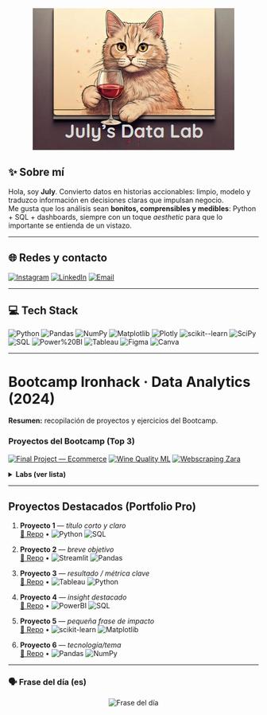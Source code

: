 <div align="center">
  <img src="https://github.com/JulyBeiner/JulyBeiner/blob/main/Screenshot%202025-02-21%20143729.png?raw=true" alt="July's Data Lab">
</div>

## ✨ Sobre mí
Hola, soy **July**. Convierto datos en historias accionables: limpio, modelo y traduzco información en decisiones claras que impulsan negocio.  
Me gusta que los análisis sean **bonitos, comprensibles y medibles**: Python + SQL + dashboards, siempre con un toque *aesthetic* para que lo importante se entienda de un vistazo.

---

## 🌐 Redes y contacto
[![Instagram](https://img.shields.io/badge/@julbeiner__-F5C6CF?style=flat&logo=instagram&logoColor=white)](https://instagram.com/julbeiner_)
[![LinkedIn](https://img.shields.io/badge/LinkedIn-July%20Jaramillo%20Beiner-C7DDE8?style=flat&logo=linkedin&logoColor=0A66C2)](https://www.linkedin.com/in/julyanna-jaramillo-beiner-0a7582182/)
[![Email](https://img.shields.io/badge/Email-julybeinerdata%40gmail.com-D7EBD0?style=flat&logo=gmail&logoColor=white)](mailto:julybeinerdata@gmail.com)

---

## 💻 Tech Stack
![Python](https://img.shields.io/badge/Python-FFE5EC?style=flat&logo=python&logoColor=4B8BBE)
![Pandas](https://img.shields.io/badge/Pandas-F8E1F4?style=flat&logo=pandas&logoColor=6C2E9C)
![NumPy](https://img.shields.io/badge/NumPy-E0FBFC?style=flat&logo=numpy&logoColor=2E6F95)
![Matplotlib](https://img.shields.io/badge/Matplotlib-FFF4DB?style=flat&logo=plotly&logoColor=111)
![Plotly](https://img.shields.io/badge/Plotly-E8F0FE?style=flat&logo=plotly&logoColor=3F4F75)
![scikit--learn](https://img.shields.io/badge/scikit--learn-FFE0B5?style=flat&logo=scikitlearn&logoColor=white)
![SciPy](https://img.shields.io/badge/SciPy-DDEBFF?style=flat&logo=scipy&logoColor=0C55A5)
![SQL](https://img.shields.io/badge/SQL-EFF7F6?style=flat&logo=mysql&logoColor=4479A1)
![Power%20BI](https://img.shields.io/badge/Power%20BI-FFF4DB?style=flat&logo=powerbi&logoColor=111)
![Tableau](https://img.shields.io/badge/Tableau-E6F4EA?style=flat&logo=tableau&logoColor=2F4B8A)
![Figma](https://img.shields.io/badge/Figma-FDE2E4?style=flat&logo=figma&logoColor=fff)
![Canva](https://img.shields.io/badge/Canva-E9F5F2?style=flat&logo=canva&logoColor=00C4CC)

---

# Bootcamp Ironhack · Data Analytics (2024)

**Resumen:** recopilación de proyectos y ejercicios del Bootcamp.

### Proyectos del Bootcamp (Top 3)
[![Final Project — Ecommerce](https://img.shields.io/badge/Final%20Project%20%E2%80%94%20Ecommerce-F5C6CF?style=flat&logo=github&logoColor=fff)](https://github.com/JulyBeiner/Final-Project-Ecommerce-purchase-predictor)
[![Wine Quality ML](https://img.shields.io/badge/Wine%20Quality%20ML-D7EBD0?style=flat&logo=github&logoColor=333)](https://github.com/JulyBeiner/Wine_quality_ml_project)
[![Webscraping Zara](https://img.shields.io/badge/Webscraping%20Zara-EED9F2?style=flat&logo=github&logoColor=333)](https://github.com/JulyBeiner/Webscrapping_Project_Zara)

<details>
<summary><strong>Labs (ver lista)</strong></summary>

#### SQL
- [🌸](https://github.com/JulyBeiner/SQL-Queries-) *SQL — Queries*  
- [🌿](https://github.com/JulyBeiner/lab-sql-python-connection) *SQL — Python Connection*  
- [💮](https://github.com/JulyBeiner/lab-sql-subqueries) *SQL — Subqueries*  
- [🍃](https://github.com/JulyBeiner/lab-sql-aggregation-and-transformation) *SQL — Aggregation & Transformation*  
- [🌼](https://github.com/JulyBeiner/lab-sql-joins) *SQL — Joins*  
- [🌷](https://github.com/JulyBeiner/lab-sql-basic-queries) *SQL — Basic Queries*  
- [🪴](https://github.com/JulyBeiner/lab-sql-mysql-db-creation) *SQL — MySQL DB Creation*  

#### Python (fundamentos)
- [🌸](https://github.com/JulyBeiner/lab-python-data-types-extra) *Data Types (extra)*  
- [🌿](https://github.com/JulyBeiner/lab-python-data-structures) *Data Structures*  
- [💮](https://github.com/JulyBeiner/lab-python-data-structures-extra) *Data Structures (extra)*  
- [🍃](https://github.com/JulyBeiner/lab-python-flow-control) *Flow Control*  
- [🌼](https://github.com/JulyBeiner/lab-python-error-handling) *Error Handling*  
- [🌷](https://github.com/JulyBeiner/lab-python-error-handling-extra) *Error Handling (extra)*  
- [🪴](https://github.com/JulyBeiner/lab-python-functions) *Functions*  
- [🌸](https://github.com/JulyBeiner/lab-python-list-dict-set-comprehension) *List/Dict/Set Comprehension*  
- [🌿](https://github.com/JulyBeiner/Ironhack-Lab-1) *Ironhack Lab 1*  

#### Data Wrangling / Pandas
- [💮](https://github.com/JulyBeiner/lab-dw-pandas) *DW Pandas*  
- [🍃](https://github.com/JulyBeiner/lab-dw-data-cleaning-and-formatting) *Cleaning & Formatting*  
- [🌼](https://github.com/JulyBeiner/lab-dw-data-structuring-and-combining) *Structuring & Combining*  
- [🌷](https://github.com/JulyBeiner/lab-dw-data-aggregation-and-filtering) *Aggregation & Filtering*  
- [🪴](https://github.com/JulyBeiner/lab-dataframe-calculations) *Dataframe Calculations*  

#### EDA · Estadística · ML
- [🌸](https://github.com/JulyBeiner/lab-eda-univariate) *EDA — Univariate*  
- [🌿](https://github.com/JulyBeiner/lab-eda-bivariate) *EDA — Bivariate*  
- [💮](https://github.com/JulyBeiner/lab-intro-prob) *Intro Prob*  
- [🍃](https://github.com/JulyBeiner/lab-inferential-statistics) *Inferential Statistics*  
- [🌼](https://github.com/JulyBeiner/lab-two-sample-hyp-test) *Two-sample Hyp Test*  
- [🌷](https://github.com/JulyBeiner/lab-t-tests-p-values) *t-tests & p-values*  
- [🪴](https://github.com/JulyBeiner/lab-intro-to-ml) *Intro to ML*  
- [🌸](https://github.com/JulyBeiner/lab-regression) *Regression*  
- [🌿](https://github.com/JulyBeiner/lab-supervised-learning) *Supervised Learning*  

#### Otros
- [💮](https://github.com/JulyBeiner/lab-apis) *APIs*  
- [🍃](https://github.com/JulyBeiner/lab-web-scraping) *Web Scraping*  

</details>

---

## Proyectos Destacados (Portfolio Pro)

1. **Proyecto 1** — *título corto y claro*  
   [🔗 Repo](#) • ![Python](https://img.shields.io/badge/Python-FFE5EC?style=flat) ![SQL](https://img.shields.io/badge/SQL-D7EBD0?style=flat)

2. **Proyecto 2** — *breve objetivo*  
   [🔗 Repo](#) • ![Streamlit](https://img.shields.io/badge/Streamlit-EED9F2?style=flat) ![Pandas](https://img.shields.io/badge/Pandas-E0FBFC?style=flat)

3. **Proyecto 3** — *resultado / métrica clave*  
   [🔗 Repo](#) • ![Tableau](https://img.shields.io/badge/Tableau-E6F4EA?style=flat) ![Python](https://img.shields.io/badge/Python-FFE5EC?style=flat)

4. **Proyecto 4** — *insight destacado*  
   [🔗 Repo](#) • ![PowerBI](https://img.shields.io/badge/Power%20BI-FFF4DB?style=flat) ![SQL](https://img.shields.io/badge/SQL-EFF7F6?style=flat)

5. **Proyecto 5** — *pequeña frase de impacto*  
   [🔗 Repo](#) • ![scikit-learn](https://img.shields.io/badge/sklearn-FFE0B5?style=flat) ![Matplotlib](https://img.shields.io/badge/Matplotlib-FFF4DB?style=flat)

6. **Proyecto 6** — *tecnología/tema*  
   [🔗 Repo](#) • ![Pandas](https://img.shields.io/badge/Pandas-F8E1F4?style=flat) ![NumPy](https://img.shields.io/badge/NumPy-E0FBFC?style=flat)

---

### 🗣️ Frase del día (es)
<p align="center">
  <img src="https://readme-typing-svg.demolab.com?font=Quicksand&pause=2200&duration=3500&center=true&vCenter=true&width=780&lines=La+data+cuenta+historias%2C+yo+las+hago+legibles.;Aprender%2C+iterar+y+compartir.;Menos+ruido%2C+m%C3%A1s+insight.;Dise%C3%B1o+bonito%2C+an%C3%A1lisis+claro.;Cada+gr%C3%A1fico+merece+una+decisi%C3%B3n." alt="Frase del día" />
</p>
